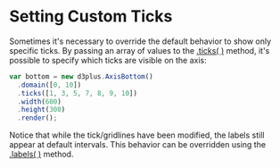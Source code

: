 [width]: 600
[height]: 300

# Setting Custom Ticks

Sometimes it's necessary to override the default behavior to show only specific ticks. By passing an array of values to the [.ticks( )](https://github.com/d3plus/d3plus-axis#Axis.ticks) method, it's possible to specify which ticks are visible on the axis:

```js
var bottom = new d3plus.AxisBottom()
  .domain([0, 10])
  .ticks([1, 3, 5, 7, 8, 9, 10])
  .width(600)
  .height(300)
  .render();
```

Notice that while the tick/gridlines have been modified, the labels still appear at default intervals. This behavior can be overridden using the [.labels( )](https://github.com/d3plus/d3plus-axis#Axis.labels) method.
